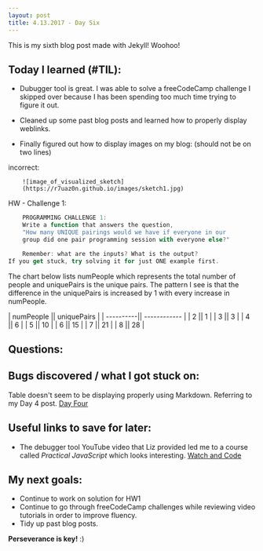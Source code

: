 ```yaml
---
layout: post
title: 4.13.2017 - Day Six 
---
```


This is my sixth blog post made with Jekyll! Woohoo! 

## Today I learned (#TIL):

- Dubugger tool is great.  I was able to solve a freeCodeCamp challenge I skipped over because I has been spending too much time trying to figure it out.   

- Cleaned up some past blog posts and learned how to properly display weblinks.

- Finally figured out how to display images on my blog: (should not be on two lines)

incorrect:
```
	![image_of_visualized_sketch]
	(https://r7uaz0n.github.io/images/sketch1.jpg)
```


HW - Challenge 1:
```javascript
   	PROGRAMMING CHALLENGE 1:   
	Write a function that answers the question,
	"How many UNIQUE pairings would we have if everyone in our
	group did one pair programming session with everyone else?"

	Remember: what are the inputs? What is the output?
If you get stuck, try solving it for just ONE example first.
```

The chart below lists numPeople which represents the total number of people and uniquePairs is the unique pairs.  The pattern I see is that the difference in the uniquePairs is increased by 1 with every increase in numPeople. 

| numPeople ||  uniquePairs |
| ----------|| ------------ |
| 2         ||    1         |
| 3         ||    3         |
| 4         ||    6         |
| 5         ||    10        |
| 6         ||    15        |
| 7         ||    21        |
| 8         ||    28        |





## Questions:



## Bugs discovered / what I got stuck on:

Table doesn't seem to be displaying properly using Markdown. Referring to my Day 4 post. [Day Four](https://r7uaz0n.github.io/day-four/)

## Useful links to save for later:

- The debugger tool YouTube video that Liz provided led me to a course called *Practical JavaScript* which looks interesting.
[Watch and Code](https://watchandcode.com/)

## My next goals:

- Continue to work on solution for HW1
- Continue to go through freeCodeCamp challenges while reviewing video tutorials in order to improve fluency.
- Tidy up past blog posts. 

**Perseverance is key!**  :)







